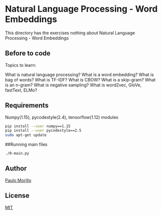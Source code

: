 # Natural Language Processing - Word Embeddings

This directory has the exercises nothing about Natural Language Processing - Word Embeddings

## Before to code

Topics to learn:

What is natural language processing?
What is a word embedding?
What is bag of words?
What is TF-IDF?
What is CBOW?
What is a skip-gram?
What is an n-gram?
What is negative sampling?
What is word2vec, GloVe, fastText, ELMo?

## Requirements
Numpy(1.15), pycodestyle(2.4), tensorflow(1.12) modules


```bash
pip install --user numpy==1.15
pip install --user pycodestyle==2.5
sudo apt-get update
```

##Running main files
```bash
./0-main.py

```


## Author
[Paulo Morillo](https://www.linkedin.com/in/paulo-morillo-mu%C3%B1oz-191745143/)

## License
[MIT](https://choosealicense.com/licenses/mit/)